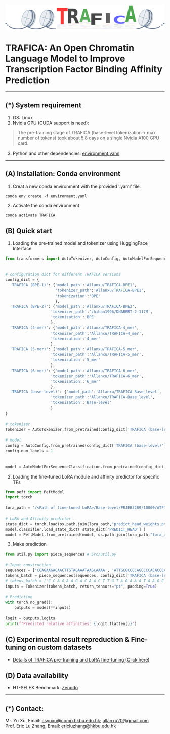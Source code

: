 <div style="display: flex; justify-content: center;">
  <img src="logo.png" alt="Logo" style="width:580px; margin-top: 20px;">
</div>

# TRAFICA: An Open Chromatin Language Model to Improve Transcription Factor Binding Affinity Prediction

***************
## (*) System requirement
1. OS: Linux
2. Nvidia GPU (CUDA support is need):  
> The pre-training stage of TRAFICA (base-level tokenization-> max number of tokens) took about 5.8 days on a single Nvidia A100 GPU card.
3. Python and other dependencies: [environment.yaml](environment.yaml)


***************
## (A) Installation: Conda environment  
1. Creat a new conda environment with the provided '.yaml' file.
```
conda env create -f environment.yaml
```
2. Activate the conda environment
```
conda activate TRAFICA
```


## (B) Quick start 
1. Loading the pre-trained model and tokenizer using HuggingFace Interface
``` python
from transformers import AutoTokenizer, AutoConfig, AutoModelForSequenceClassification 


# configuration dict for different TRAFICA versions
config_dict = {
  'TRAFICA (BPE-1)': {'model_path':'Allanxu/TRAFICA-BPE1',
                      'tokenizer_path':'Allanxu/TRAFICA-BPE1',
                      'tokenization':'BPE'
                      },
  'TRAFICA (BPE-2)': {'model_path':'Allanxu/TRAFICA-BPE2',
                    'tokenizer_path':'zhihan1996/DNABERT-2-117M',
                    'tokenization':'BPE'
                    },
  'TRAFICA (4-mer)': {'model_path':'Allanxu/TRAFICA-4_mer',
                    'tokenizer_path':'Allanxu/TRAFICA-4_mer',
                    'tokenization':'4_mer'
                    },
  'TRAFICA (5-mer)': {'model_path':'Allanxu/TRAFICA-5_mer',
                    'tokenizer_path':'Allanxu/TRAFICA-5_mer',
                    'tokenization':'5_mer'
                    },
  'TRAFICA (6-mer)': {'model_path':'Allanxu/TRAFICA-6_mer',
                    'tokenizer_path':'Allanxu/TRAFICA-6_mer',
                    'tokenization':'6_mer'
                    },
  'TRAFICA (base-level)': {'model_path':'Allanxu/TRAFICA-Base_level',
                    'tokenizer_path':'Allanxu/TRAFICA-Base_level',
                    'tokenization':'Base-level'
                    }
}

# tokenizer
Tokenizer = AutoTokenizer.from_pretrained(config_dict['TRAFICA (base-level)']['tokenizer_path'], trust_remote_code=True)    

# model
config = AutoConfig.from_pretrained(config_dict['TRAFICA (base-level)']['model_path'])
config.num_labels = 1 


model = AutoModelForSequenceClassification.from_pretrained(config_dict['TRAFICA (base-level)']['model_path'], config=config, trust_remote_code=True)
```

2. Loading the fine-tuned LoRA module and affinity predictor for specific TFs
``` python
from peft import PeftModel
import torch 

lora_path = '/<Path of fine-tuned LoRA>/Base-level/PRJEB3289/10000/ATF7_TGGGCG30NCGT' # example for TF ATF7

# LoRA and Affinity predictor
state_dict = torch.load(os.path.join(lora_path,"predict_head_weights.pth"), weights_only=True)  
model.classifier.load_state_dict( state_dict['PREDICT_HEAD'] )
model = PeftModel.from_pretrained(model, os.path.join(lora_path,"lora_adapter"))
```

3. Make prediction
``` python
from util.py import piece_sequences # Src/util.py    

# Input construction
sequences = ['CCAGAAGACAACTTGTAGAAATAAGCAAAA', 'ATTGCGCCCCAGCCCCACACCCACACGCAT']
tokens_batch = piece_sequences(sequences, config_dict['TRAFICA (base-level)']['tokenization'])   
# tokens_batch = ['C C A G A A G A C A A C T T G T A G A A A T A A G C A A A A', 'A T T G C G C C C C A G C C C C A C A C C C A C A C G C A T']
inputs = Tokenizer(tokens_batch, return_tensors="pt", padding=True)

# Prediction
with torch.no_grad():
    outputs = model(**inputs)
    
logit = outputs.logits 
print(f"Predicted relative affinities: {logit.flatten()}")
```


## (C) Experimental result repreduction & Fine-tuning on custom datasets
* [Details of TRAFICA pre-training and LoRA fine-tuning (Click here)](./Src/readme.md)



## (D) Data availability

<!-- * The weights of pre-trained model is available at [the HuggingFace repository](https://huggingface.co/Allanxu/TRAFICA/tree/main)
* The datasets used for TRAFICA pre-training/fine-tuning and evaluation are available at [Zenodo](https://zenodo.org/doi/10.5281/zenodo.8248339) -->

* HT-SELEX Benchmark: [Zenodo]()


***************
 
## (*) Contact:
Mr. Yu Xu, Email: csyuxu@comp.hkbu.edu.hk; allanxu20@gmail.com  
Prof. Eric Lu Zhang, Email: ericluzhang@hkbu.edu.hk  

